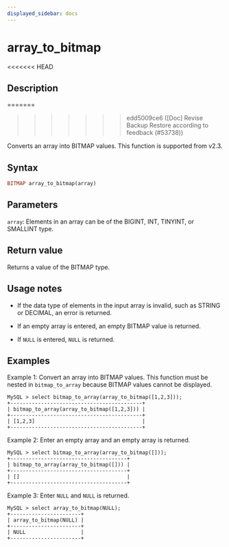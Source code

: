 ```yaml
---
displayed_sidebar: docs
---
```


# array_to_bitmap

<<<<<<< HEAD
## Description
=======

>>>>>>> edd5009ce6 ([Doc] Revise Backup Restore according to feedback (#53738))

Converts an array into BITMAP values. This function is supported from v2.3.

## Syntax

```Haskell
BITMAP array_to_bitmap(array)
```

## Parameters

`array`: Elements in an array can be of the BIGINT, INT, TINYINT, or SMALLINT type.

## Return value

Returns a value of the BITMAP type.

## Usage notes

- If the data type of elements in the input array is invalid, such as STRING or DECIMAL, an error is returned.

- If an empty array is entered, an empty BITMAP value is returned.

- If `NULL` is entered, `NULL` is returned.

## Examples

Example 1: Convert an array into BITMAP values. This function must be nested in `bitmap_to_array` because BITMAP values cannot be displayed.

```Plain
MySQL > select bitmap_to_array(array_to_bitmap([1,2,3]));
+-------------------------------------------+
| bitmap_to_array(array_to_bitmap([1,2,3])) |
+-------------------------------------------+
| [1,2,3]                                   |
+-------------------------------------------+
```

Example 2: Enter an empty array and an empty array is returned.

```Plain
MySQL > select bitmap_to_array(array_to_bitmap([]));
+--------------------------------------+
| bitmap_to_array(array_to_bitmap([])) |
+--------------------------------------+
| []                                   |
+--------------------------------------+
```

Example 3: Enter `NULL` and `NULL` is returned.

```Plain
MySQL > select array_to_bitmap(NULL);
+-----------------------+
| array_to_bitmap(NULL) |
+-----------------------+
| NULL                  |
+-----------------------+
```
